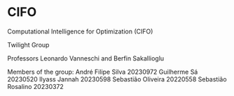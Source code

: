 # CIFO 
Computational Intelligence for Optimization (CIFO) 

Twilight Group

Professors Leonardo Vanneschi and Berfin Sakallioglu

Members of the group:
André Filipe Silva 20230972
Guilherme Sá 20230520
Ilyass Jannah 20230598
Sebastião Oliveira 20220558
Sebastião Rosalino 20230372
